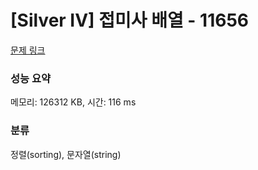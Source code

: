 # [Silver IV] 접미사 배열 - 11656 

[문제 링크](https://www.acmicpc.net/problem/11656) 

### 성능 요약

메모리: 126312 KB, 시간: 116 ms

### 분류

정렬(sorting), 문자열(string)


